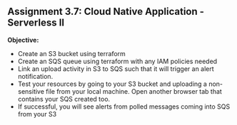 ## Assignment 3.7: Cloud Native Application - Serverless II


**Objective:**
- Create an S3 bucket using terraform
- Create an SQS queue using terraform with any IAM policies needed
- Link an upload activity in S3 to SQS such that it will trigger an alert notification.
- Test your resources by going to your S3 bucket and uploading a non-sensitive file from your local machine. Open another browser tab that contains your SQS created too.
- If successful, you will see alerts from polled messages coming into SQS from your S3




